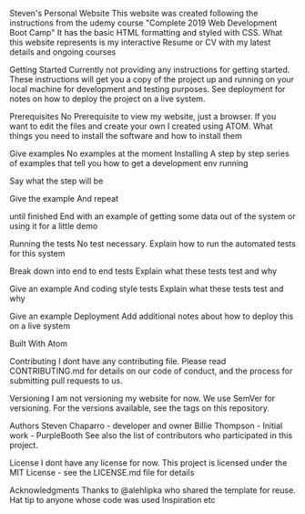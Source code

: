 Steven's Personal Website
This website was created following the instructions from the udemy course "Complete 2019 Web Development Boot Camp"
It has the basic HTML formatting and styled with CSS. 
What this website represents is my interactive Resume or CV with my latest details and ongoing courses

Getting Started
Currently not providing any instructions for getting started.
These instructions will get you a copy of the project up and running on your local machine for development and testing purposes. See deployment for notes on how to deploy the project on a live system.

Prerequisites
No Prerequisite to view my website, just a browser. If you want to edit the files and create your own I created using ATOM.
What things you need to install the software and how to install them

Give examples
No examples at the moment
Installing
A step by step series of examples that tell you how to get a development env running

Say what the step will be

Give the example
And repeat

until finished
End with an example of getting some data out of the system or using it for a little demo

Running the tests
No test necessary.
Explain how to run the automated tests for this system

Break down into end to end tests
Explain what these tests test and why

Give an example
And coding style tests
Explain what these tests test and why

Give an example
Deployment
Add additional notes about how to deploy this on a live system

Built With
Atom 

Contributing
I dont have any contributing file.
Please read CONTRIBUTING.md for details on our code of conduct, and the process for submitting pull requests to us.

Versioning
I am not versioning my website for now.
We use SemVer for versioning. For the versions available, see the tags on this repository.

Authors
Steven Chaparro - developer and owner
Billie Thompson - Initial work - PurpleBooth
See also the list of contributors who participated in this project.

License
I dont have any license for now.
This project is licensed under the MIT License - see the LICENSE.md file for details

Acknowledgments
Thanks to @alehlipka who shared the template for reuse.
Hat tip to anyone whose code was used
Inspiration
etc
